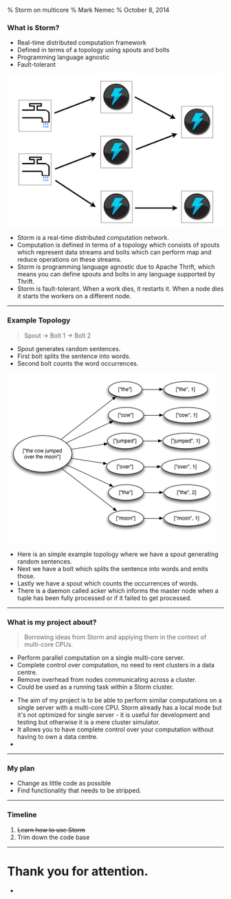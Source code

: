 % Storm on multicore
% Mark Nemec
% October 8, 2014

### What is Storm?

 * Real-time distributed computation framework
 * Defined in terms of a topology using spouts and bolts
 * Programming language agnostic
 * Fault-tolerant

![](topology.png)

<div class="notes">

 * Storm is a real-time distributed computation network.
 * Computation is defined in terms of a topology which consists of spouts which represent data streams and bolts which can perform map and reduce operations on these streams.
 * Storm is programming language agnostic due to Apache Thrift, which means you can define spouts and bolts in any language supported by Thrift.
 * Storm is fault-tolerant. When a work dies, it restarts it. When a node dies it starts the workers on a different node.

</div>

---

### Example Topology

> Spout -> Bolt 1 -> Bolt 2

 * Spout generates random sentences.
 * First bolt splits the sentence into words.
 * Second bolt counts the word occurrences.

![](tuple_tree.png)

<div class="notes">

 * Here is an simple example topology where we have a spout generating random sentences.
 * Next we have a bolt which splits the sentence into words and emits those.
 * Lastly we have a spout which counts the occurrences of words.
 * There is a daemon called acker which informs the master node when a tuple has been fully processed or if it failed to get processed.

</div>

---

### What is my project about?

> Borrowing ideas from Storm and applying them in the context of multi-core CPUs.

 * Perform parallel computation on a single multi-core server.
 * Complete control over computation, no need to rent clusters in a data centre.
 * Remove overhead from nodes communicating across a cluster.
 * Could be used as a running task within a Storm cluster.

<div class="notes">

 * The aim of my project is to be able to perform similar computations on a single server with a multi-core CPU. Storm already has a local mode but it's not optimized for single server - it is useful for development and testing but otherwise it is a mere cluster simulator.
 * It allows you to have complete control over your computation without having to own a data centre.
 * 

</div>

---

### My plan

 * Change as little code as possible
 * Find functionality that needs to be stripped.

<div class="notes">



</div>

---

### Timeline

 1. ~~Learn how to use Storm~~
 2. Trim down the code base

<div class="notes">



</div>

---

# Thank you for attention.

 * 
